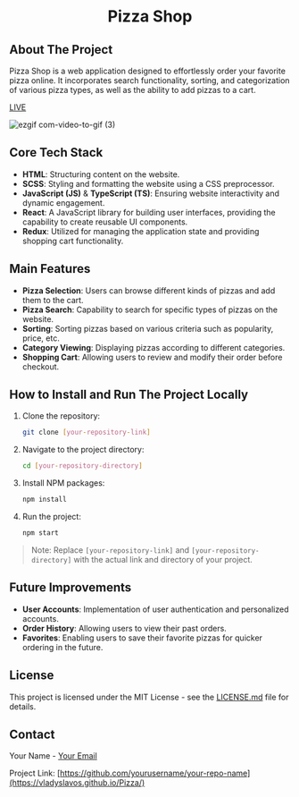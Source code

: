 <h1 align="center">Pizza Shop</h1>


## About The Project

Pizza Shop is a web application designed to effortlessly order your favorite pizza online. It incorporates search functionality, sorting, and categorization of various pizza types, as well as the ability to add pizzas to a cart.


<a href = "https://vladyslavos.github.io/Pizza/">LIVE</a>

![ezgif com-video-to-gif (3)](https://github.com/Vladyslavos/Pizza/assets/67589338/c5d1e339-fb1e-41c0-ac5b-cbfa0d14401c)


## Core Tech Stack

- **HTML**: Structuring content on the website.
- **SCSS**: Styling and formatting the website using a CSS preprocessor.
- **JavaScript (JS)** & **TypeScript (TS)**: Ensuring website interactivity and dynamic engagement.
- **React**: A JavaScript library for building user interfaces, providing the capability to create reusable UI components.
- **Redux**: Utilized for managing the application state and providing shopping cart functionality.

## Main Features

- **Pizza Selection**: Users can browse different kinds of pizzas and add them to the cart.
- **Pizza Search**: Capability to search for specific types of pizzas on the website.
- **Sorting**: Sorting pizzas based on various criteria such as popularity, price, etc.
- **Category Viewing**: Displaying pizzas according to different categories.
- **Shopping Cart**: Allowing users to review and modify their order before checkout.

## How to Install and Run The Project Locally

1. Clone the repository:
    ```sh
    git clone [your-repository-link]
    ```
2. Navigate to the project directory:
    ```sh
    cd [your-repository-directory]
    ```
3. Install NPM packages:
    ```sh
    npm install
    ```
4. Run the project:
    ```sh
    npm start
    ```
   
> Note: Replace `[your-repository-link]` and `[your-repository-directory]` with the actual link and directory of your project.

## Future Improvements

- **User Accounts**: Implementation of user authentication and personalized accounts.
- **Order History**: Allowing users to view their past orders.
- **Favorites**: Enabling users to save their favorite pizzas for quicker ordering in the future.

## License

This project is licensed under the MIT License - see the [LICENSE.md](LICENSE.md) file for details.

## Contact

Your Name - [Your Email](mailto:vladyslawork@gmail.com)

Project Link: [https://github.com/yourusername/your-repo-name](https://vladyslavos.github.io/Pizza/)

